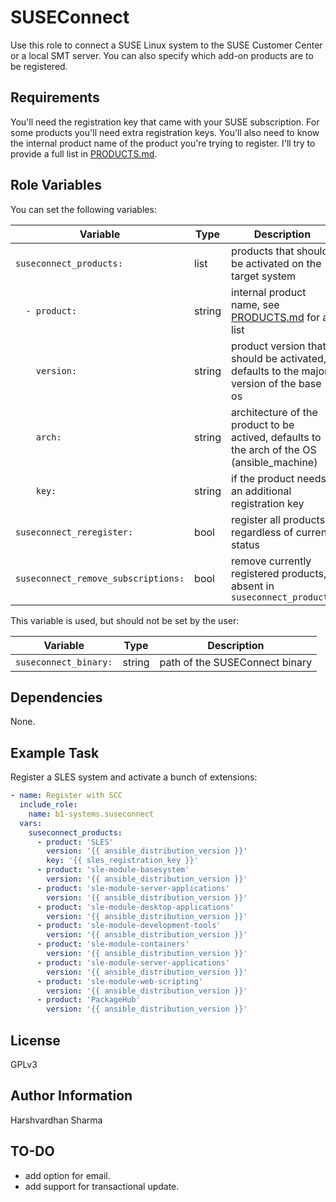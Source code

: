 SUSEConnect
===========

Use this role to connect a SUSE Linux system to the SUSE Customer Center or a local SMT server. You can also specify which add-on products are to be registered.

Requirements
------------

You'll need the registration key that came with your SUSE subscription. For some products you'll need extra registration keys. You'll also need to know the internal product name of the product you're trying to register. I'll try to provide a full list in [PRODUCTS.md](PRODUCTS.md).

Role Variables
--------------

You can set the following variables:

| Variable                            | Type   | Description                                                                                 |
|-------------------------------------|--------|---------------------------------------------------------------------------------------------|
| `suseconnect_products:`             | list   | products that should be activated on the target system                                      |
| `  - product:`                      | string | internal product name, see [PRODUCTS.md](PRODUCTS.md) for a list                            |
| `    version:`                      | string | product version that should be activated, defaults to the major version of the base os      |
| `    arch:`                         | string | architecture of the product to be actived, defaults to the arch of the OS (ansible_machine) |
| `    key:`                          | string | if the product needs an additional registration key                                         |
| `suseconnect_reregister:`           | bool   | register all products regardless of current status                                          |
| `suseconnect_remove_subscriptions:` | bool   | remove currently registered products, absent in `suseconnect_products`                      |

This variable is used, but should not be set by the user:

| Variable                            | Type   | Description                                                                                 |
|-------------------------------------|--------|---------------------------------------------------------------------------------------------|
| `suseconnect_binary:`               | string | path of the SUSEConnect binary                                                              |

Dependencies
------------

None.

Example Task
------------

Register a SLES system and activate a bunch of extensions:

```yaml
- name: Register with SCC
  include_role:
    name: b1-systems.suseconnect
  vars:
    suseconnect_products:
      - product: 'SLES'
        version: '{{ ansible_distribution_version }}'
        key: '{{ sles_registration_key }}'
      - product: 'sle-module-basesystem'
        version: '{{ ansible_distribution_version }}'
      - product: 'sle-module-server-applications'
        version: '{{ ansible_distribution_version }}'
      - product: 'sle-module-desktop-applications'
        version: '{{ ansible_distribution_version }}'
      - product: 'sle-module-development-tools'
        version: '{{ ansible_distribution_version }}'
      - product: 'sle-module-containers'
        version: '{{ ansible_distribution_version }}'
      - product: 'sle-module-server-applications'
        version: '{{ ansible_distribution_version }}'
      - product: 'sle-module-web-scripting'
        version: '{{ ansible_distribution_version }}'
      - product: 'PackageHub'
        version: '{{ ansible_distribution_version }}'
```

License
-------

GPLv3

Author Information
------------------

Harshvardhan Sharma

TO-DO
------

- add option for email.
- add support for transactional update.